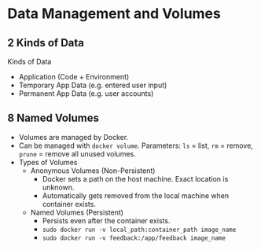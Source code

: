 # Data Management and Volumes

## 2 Kinds of Data

Kinds of Data
- Application (Code + Environment)
- Temporary App Data (e.g. entered user input)
- Permanent App Data (e.g. user accounts)

## 8 Named Volumes

- Volumes are managed by Docker.
- Can be managed with `docker volume`. Parameters: `ls` = list, `rm` = remove, `prune` = remove all unused volumes.
- Types of Volumes
  - Anonymous Volumes (Non-Persistent)
    - Docker sets a path on the host machine. Exact location is unknown.
    - Automatically gets removed from the local machine when container exists.
  - Named Volumes (Persistent)
    - Persists even after the container exists.
    - `sudo docker run -v local_path:container_path image_name`
    - `sudo docker run -v feedback:/app/feedback image_name`
